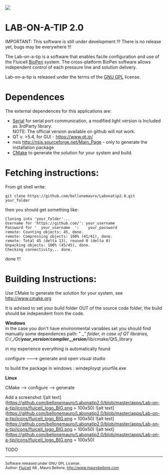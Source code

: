 ![](https://github.com/bellonemauro/Labonatip2.0/blob/master/apps/Lab-on-a-tip/icons/fluicell_logo_BIG.png )

# LAB-ON-A-TIP 2.0

IMPORTANT: This software is still under development !!! There is no release yet, bugs may be everywhere !!!

The Lab-on-a-tip is a software that enables facile configuration and use of the Fluicell <a href="http://fluicell.com/thebiopensystem/">BioPen</a> system. 
The cross-platform BioPen software allows independent control of each pressure line and solution delivery.

Lab-on-a-tip is released under the terms of the <a href="https://www.gnu.org/licenses/gpl-3.0.en.html">GNU GPL</a> license. 


# Dependences

The external dependences for this applications are:
  - <a href="https://github.com/wjwwood/serial">Serial</a> for serial port communication, a modified light version is Included as 3rdParty library. <br>
    NOTE: The official version available on github will not work.
  - QT  v. >5.4, for GUI - https://www.qt.io/
  - nsis http://nsis.sourceforge.net/Main_Page - only to generate the installation package
  - <a href="http://www.cmake.org">CMake</a> to generate the solution for your system and build. 




# Fetching instructions:

From git shell write:

    git clone https://github.com/bellonemauro/Labonatip2.0.git  your_folder

then you should get something like:

    Cloning into 'your_folder'...
    Username for 'https://github.com/': your_username 
    Password for '  your_username  ':    your_password  
    remote: Counting objects: 45, done.
    remote: Compressing objects: 100% (41/41), done.
    remote: Total 45 (delta 13), reused 0 (delta 0)
    Unpacking objects: 100% (45/45), done.
    Checking connectivity... done.

done !!! 


# Building Instructions:

Use CMake to generate the solution for your system, see http://www.cmake.org

It is advised to set your build folder OUT of the source code folder, the build should be independent from the code. 

<b> Windows </b><br>
in the case you don't have environmental variables set you should find manually some dependences path:
" \__\" folder, in case of QT libraries, C:/___/Qt/__your_version___/__compiler__ersion__/lib/cmake/Qt5_library 

in my experience everything is automatically found 

configure --->  generate and open visual studio

to build the package in windows : windeployqt yourfile.exe

<b> Linux </b>

CMake --> configure --> generate 

Add a screenshot
![alt text](https://github.com/bellonemauro/Labonatip2.0/blob/master/apps/Lab-on-a-tip/icons/fluicell_logo_BIG.png = 100x50)
![alt text](https://github.com/bellonemauro/Labonatip2.0/blob/master/apps/Lab-on-a-tip/icons/fluicell_logo_BIG.png = 100x50)
![alt text](https://github.com/bellonemauro/Labonatip2.0/blob/master/apps/Lab-on-a-tip/icons/fluicell_logo_BIG.png = 100x50)
![alt text](https://github.com/bellonemauro/Labonatip2.0/blob/master/apps/Lab-on-a-tip/icons/fluicell_logo_BIG.png = 100x50)


TODO

---------------------------------------------------------------------
<sup> Software released under GNU GPL License. <br>
Author: <a href="http://fluicell.com/">Fluicell</a> AB , Mauro Bellone, http://www.maurobellone.com <br> </sup>